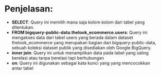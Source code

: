 # Penjelasan: 

- **SELECT**: Query ini memilih mana saja kolom kolom dari tabel yang ditentukan. 
- **FROM bigquery-public-data.thelook_ecommerce.users**: Query ini mengakses data dari tabel users yang berada dalam dataset thelook_ecommerce yang merupakan bagian dari bigquery-public-data, sebuah koleksi dataset publik yang disediakan oleh Google BigQuery. 
- **inner join**: Query ini untuk menampilkan data pada tabel yang saling berelasi atau tanpa berelasi tapi berhubungan
- **on**: Query ini digunakan sebagai kata kunci yang yang mencocokkan antar tabel
